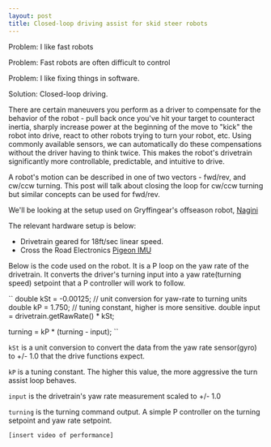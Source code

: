```yaml
---
layout: post
title: Closed-loop driving assist for skid steer robots
---
```


Problem: I like fast robots

Problem: Fast robots are often difficult to control

Problem: I like fixing things in software.

Solution: Closed-loop driving.

There are certain maneuvers you perform as a driver to compensate for the behavior of the robot - pull back once you've hit your target to counteract inertia, sharply increase power at the beginning of the move to "kick" the robot into drive, react to other robots trying to turn your robot, etc. Using commonly available sensors, we can automatically do these compensations without the driver having to think twice. This makes the robot's drivetrain significantly more controllable, predictable, and intuitive to drive. 


A robot's motion can be described in one of two vectors - fwd/rev, and cw/ccw turning. This post will talk about closing the loop for cw/ccw turning but similar concepts can be used for fwd/rev.

We'll be looking at the setup used on Gryffingear's offseason robot, [Nagini](https://www.youtube.com/watch?v=0BoCybF3fTw)

The relevant hardware setup is below:
* Drivetrain geared for 18ft/sec linear speed.
* Cross the Road Electronics [Pigeon IMU](http://www.ctr-electronics.com/gadgeteer-imu-module-pigeon.html)

Below is the code used on the robot. It is a P loop on the yaw rate of the drivetrain. It converts the driver's turning input into a yaw rate(turning speed) setpoint that a P controller will work to follow. 

``
double kSt = -0.00125;	// unit conversion for yaw-rate to turning units
double kP = 1.750;	// tuning constant, higher is more sensitive.
double input = drivetrain.getRawRate() * kSt;
	
turning = kP * (turning - input);
``

`kSt` is a unit conversion to convert the data from the yaw rate sensor(gyro) to +/- 1.0 that the drive functions expect. 

`kP` is a tuning constant. The higher this value, the more aggressive the turn assist loop behaves.

`input` is the drivetrain's yaw rate measurement scaled to +/- 1.0

`turning` is the turning command output. A simple P controller on the turning setpoint and yaw rate setpoint. 


`[insert video of performance]`
